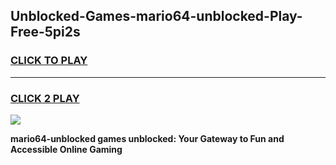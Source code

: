 
## Unblocked-Games-mario64-unblocked-Play-Free-5pi2s
<h3>
<a href="https://premium76.site?title=mario64-unblocked&ref=12A">CLICK TO PLAY</a></h3>
<hr>

<h3>
<a href="https://premium76.site?title=mario64-unblocked&ref=12A">CLICK 2 PLAY</a>
  
</h3>

<a href="https://premium76.site?title=mario64-unblocked&ref=12A"><img src="https://clearcache.store/games.png"></a>


**mario64-unblocked games unblocked: Your Gateway to Fun and Accessible Online Gaming**
